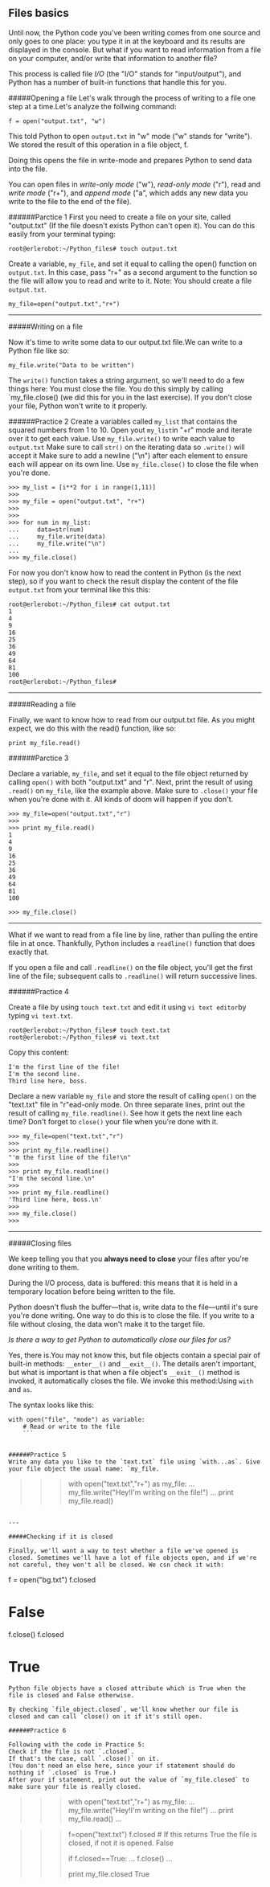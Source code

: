 ## Files basics

Until now, the Python code you've been writing comes from one source and only goes to one place: you type it in at the keyboard and its results are displayed in the console. But what if you want to read information from a file on your computer, and/or write that information to another file?

This process is called file *I/O* (the "I/O" stands for "input/output"), and Python has a number of built-in functions that handle this for you.

#####Opening a file
Let's walk through the process of writing to a file one step at a time.Let's analyze the follwing command:
```
f = open("output.txt", "w")
```
This told Python to open `output.txt` in "w" mode ("w" stands for "write"). We stored the result of this operation in a file object, f.

Doing this opens the file in write-mode and prepares Python to send data into the file.

You can open files in *write-only mode* ("w"), *read-only mode* ("r"), read and *write mode* ("r+"), and *append mode* ("a", which adds any new data you write to the file to the end of the file).

######Parctice 1
First you need to create a file on your site, called "output.txt" (If the file doesn't exists Python can't open it). You can do this easily from your terminal typing:
```
root@erlerobot:~/Python_files# touch output.txt
```

Create a variable, `my_file`, and set it equal to calling the open() function on `output.txt`. In this case, pass "r+" as a second argument to the function so the file will allow you to read and write to it.
Note: You should create a file `output.txt`.
```
my_file=open("output.txt","r+")
```
---
#####Writing on a file

Now it's time to write some data to our output.txt file.We can write to a Python file like so:
```
my_file.write("Data to be written")
```
The `write()` function takes a string argument, so we'll need to do a few things here:
You must close the file. You do this simply by calling `my_file.close() (we did this for you in the last exercise). If you don't close your file, Python won't write to it properly.


######Practice 2
Create a variables called `my_list` that contains
the squared numbers from 1 to 10.
Open yout `my_list`in "+r" mode and iterate over it to get each value.
Use `my_file.write()` to write each value to `output.txt`
Make sure to call `str()` on the iterating data so `.write()` will accept it
Make sure to add a newline ("\n") after each element to ensure each will appear on its own line.
Use `my_file.close()` to close the file when you're done.

```
>>> my_list = [i**2 for i in range(1,11)]
>>>
>>> my_file = open("output.txt", "r+")
>>>
>>>
>>> for num in my_list:
...     data=str(num)
...     my_file.write(data)
...     my_file.write("\n")
...
>>> my_file.close()
```
For now you don't know how to read the content in Python (is the next step), so if you  want to check the result display the content of the file  `output.txt` from your terminal like this this:
```
root@erlerobot:~/Python_files# cat output.txt
1
4
9
16
25
36
49
64
81
100
root@erlerobot:~/Python_files#
```
---

#####Reading a file

Finally, we want to know how to read from our output.txt file. As you might expect, we do this with the read() function, like so:
```
print my_file.read()
```

######Parctice 3

Declare a variable, `my_file`, and set it equal to the file object returned by calling `open()` with both "output.txt" and "r".
Next, print the result of using `.read()` on `my_file`, like the example above.
Make sure to `.close()` your file when you're done with it. All kinds of doom will happen if you don't.
```
>>> my_file=open("output.txt","r")
>>>
>>> print my_file.read()
1
4
9
16
25
36
49
64
81
100

>>> my_file.close()
```

---

What if we want to read from a file line by line, rather than pulling the entire file in at once. Thankfully, Python includes a `readline()` function that does exactly that.

If you open a file and call `.readline()` on the file object, you'll get the first line of the file; subsequent calls to `.readline()` will return successive lines.

######Practice 4

Create a file by using `touch text.txt` and edit it using `vi text editor`by typing `vi text.txt`.
```
root@erlerobot:~/Python_files# touch text.txt
root@erlerobot:~/Python_files# vi text.txt
```
Copy this content:

```
I'm the first line of the file!
I'm the second line.
Third line here, boss.
```

Declare a new variable `my_file` and store the result of calling `open()` on the "text.txt" file in "r"ead-only mode.
On three separate lines, print out the result of calling `my_file.readline()`. See how it gets the next line each time?
Don't forget to `close()` your file when you're done with it.

```
>>> my_file=open("text.txt","r")
>>>
>>> print my_file.readline()
"'m the first line of the file!\n"
>>>
>>> print my_file.readline()
"I'm the second line.\n"
>>>
>>> print my_file.readline()
'Third line here, boss.\n'
>>>
>>> my_file.close()
>>>
```
---
#####Closing files

We keep telling you that you **always need to close** your files after you're done writing to them.

During the I/O process, data is buffered: this means that it is held in a temporary location before being written to the file.

Python doesn't flush the buffer—that is, write data to the file—until it's sure you're done writing. One way to do this is to close the file. If you write to a file without closing, the data won't make it to the target file.

*Is there a way to get Python to automatically close our files for us?*

Yes, there is.You may not know this, but file objects contain a special pair of built-in methods: `__enter__()` and `__exit__()`. The details aren't important, but what is important is that when a file object's `__exit__()` method is invoked, it automatically closes the file. We invoke this method:Using `with` and `as`.

The syntax looks like this:
```
with open("file", "mode") as variable:
    # Read or write to the file
    ```


######Practice 5
Write any data you like to the `text.txt` file using `with...as`. Give your file object the usual name: `my_file.
```
>>> with open("text.txt","r+") as my_file:
...     my_file.write("Hey!I'm writing on the file!")
...     print my_file.read()
```

---

#####Checking if it is closed

Finally, we'll want a way to test whether a file we've opened is closed. Sometimes we'll have a lot of file objects open, and if we're not careful, they won't all be closed. We csn check it with:

```
f = open("bg.txt")
f.closed
# False
f.close()
f.closed
# True
```
Python file objects have a closed attribute which is True when the file is closed and False otherwise.

By checking `file_object.closed`, we'll know whether our file is closed and can call `close() on it if it's still open.

######Practice 6

Following with the code in Practice 5:
Check if the file is not `.closed`.
If that's the case, call `.close()` on it.
(You don't need an else here, since your if statement should do nothing if `.closed` is True.)
After your if statement, print out the value of `my_file.closed` to make sure your file is really closed.
```
>>> with open("text.txt","r+") as my_file:
...     my_file.write("Hey!I'm writing on the file!")
...     print my_file.read()
...

>>> f=open("text.txt")
>>> f.closed # If this returns True the file is closed, if not it is opened.
False
>>>
>>> if f.closed==True:
...  f.close()
...
>>>
>>>
>>> print my_file.closed
True
```


